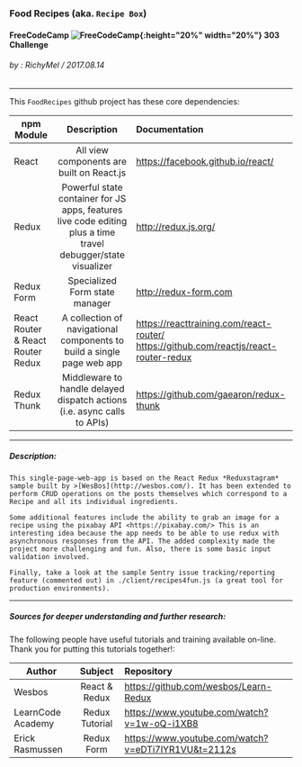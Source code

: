 ### Food Recipes  (aka. `Recipe Box`)
#### FreeCodeCamp ![FreeCodeCamp](https://cdnjs.cloudflare.com/ajax/libs/simple-icons/3.0.1/freecodecamp.svg){:height="20%" width="20%"} 303 Challenge 
###### by  : RichyMel / 2017.08.14
***    
This `FoodRecipes` github project has these core dependencies:

| npm Module        | Description           | Documentation  |
| ------------- |:-------------:|:-----|
| React  | All view components are built on React.js | <https://facebook.github.io/react/> |
| Redux  | Powerful state container for JS apps, features live code editing plus a time travel debugger/state visualizer | <http://redux.js.org/> |
| Redux Form | Specialized Form state manager  | <http://redux-form.com> |
| React Router & React Router Redux | A collection of navigational components to build a single page web app | <https://reacttraining.com/react-router/> <https://github.com/reactjs/react-router-redux>|
| Redux Thunk | Middleware to handle delayed dispatch actions (i.e. async calls to APIs) | <https://github.com/gaearon/redux-thunk> |

***
##### Description:
```
This single-page-web-app is based on the React Redux *Reduxstagram* sample built by >[WesBos](http://wesbos.com/). It has been extended to perform CRUD operations on the posts themselves which correspond to a Recipe and all its individual ingredients.

Some additional features include the ability to grab an image for a recipe using the pixabay API <https://pixabay.com/> This is an interesting idea because the app needs to be able to use redux with asynchronous responses from the API. The added complexity made the project more challenging and fun. Also, there is some basic input validation involved.

Finally, take a look at the sample Sentry issue tracking/reporting feature (commented out) in ./client/recipes4fun.js (a great tool for production environments).
```
***
##### Sources for *deeper understanding* and further *research*:

The following people have useful tutorials and training available on-line. Thank you for putting this tutorials together!:

| Author        | Subject           | Repository  |
| ------------- |:-------------:|:-----|
| Wesbos  | React & Redux | https://github.com/wesbos/Learn-Redux |
| LearnCode Academy  | Redux Tutorial | https://www.youtube.com/watch?v=1w-oQ-i1XB8 |
| Erick Rasmussen | Redux Form  | https://www.youtube.com/watch?v=eDTi7lYR1VU&t=2112s|
